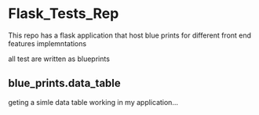 # Flask_Tests_Rep
This repo has a flask application that host blue prints for different front end features implemntations

all test are written as blueprints

blue_prints.data_table
----------------
geting  a simle data table working in my application...
